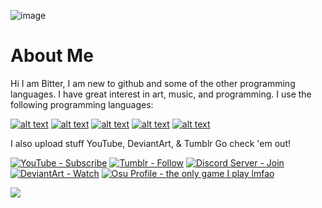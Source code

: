 ![image](https://user-images.githubusercontent.com/97793563/151304188-de9843e5-579c-45fa-b5bc-4e4a6bf11a19.png)
# About Me
Hi I am Bitter, I am new to github and some of the other programming languages. I have great interest in art, music, and programming. I use the following programming languages:

<!--Programming languages-->

[![alt text][1.1]][1]
[![alt text][2.1]][2]
[![alt text][3.1]][3]
[![alt text][4.1]][4]
[![alt text][5.1]][5]

<!--padding-->
[1.1]: https://www.linkpicture.com/q/image_2022-01-27_121527.png (JavaScript)
[2.1]: https://www.linkpicture.com/q/image_2022-01-27_122452.png (Hyper Text Markup Language)
[3.1]: https://www.linkpicture.com/q/image_2022-01-27_123518.png (Cascading Style Sheet)
[4.1]: https://www.linkpicture.com/q/image_2022-01-27_124048.png (C++)
[5.1]: https://www.linkpicture.com/q/image_2022-01-27_130420.png (Python)


 <!-- without> padding-->
[1.2]: https://www.linkpicture.com/q/image_2022-01-27_121527.png (JavaScript)
[2.2]: https://www.linkpicture.com/q/image_2022-01-27_122452.png (Hyper Text Markup Language)
[3.2]: https://www.linkpicture.com/q/image_2022-01-27_123518.png (Cascading Style Sheet)
[4.1]: https://www.linkpicture.com/q/image_2022-01-27_124048.png (C++)
[5.1]: https://www.linkpicture.com/q/image_2022-01-27_130420.png (Python)

<!--links-->

[1]: https://www.javascript.com
[2]: https://www.html.com
[3]: https://www.w3.org/Style/CSS/Overview.en.html
[4]: https://cplusplus.com
[5]: https://www.python.org

I also upload stuff YouTube, DeviantArt, & Tumblr
Go check 'em out! 

[![YouTube - Subscribe](https://img.shields.io/badge/YouTube-Subscribe-ff0000?logo=https%3A%2F%2Fwww.linkpicture.com%2Fq%2Fimage_2022-01-27_132653.png)](https://www.youtube.com/channel/UC9E8-Wx_0-mX20ozNP7RsVA/)
[![Tumblr - Follow](https://img.shields.io/static/v1?label=Tumblr&message=Follow&color=304e6c&logo=https%3A%2F%2Fexternal-content.duckduckgo.com%2Fiu%2F%3Fu%3Dhttps%3A%2F%2Fimages.vexels.com%2Fmedia%2Fusers%2F3%2F137418%2Fisolated%2Fpreview%2Ff95d43a9a4f5e0cd4a0b6e79cc99d190-logo-del-icono-de-tumblr-by-vexels.png%26f%3D1%26nofb%3D1)](https://bittervinylsweet.tumblr.com)
[![Discord Server - Join](https://img.shields.io/static/v1?label=Discord+Server&message=Join&color=738ada&logo=https%3A%2F%2Fd1fdloi71mui9q.cloudfront.net%2FABWsXSleQnwHTkAymi8V_image_2021-12-01_122634.png)](https://discord.gg/52DSPBX7tY)
[![DeviantArt - Watch](https://img.shields.io/badge/DeviantArt-Watch-04cc47?logo=https%3A%2F%2Fd1fdloi71mui9q.cloudfront.net%2FQ6PRcf4OT5GC2ea5Xq65_image_2021-12-01_121907.png)](https://www.deviantart.com/skmewtoyv)
[![Osu Profile - the only game I play lmfao](https://img.shields.io/badge/Osu_Profile-the_only_game_I_play_lmfao-ff66aa?logo=https%3A%2F%2Fd1fdloi71mui9q.cloudfront.net%2FdXCzR6oHSZSDFoZ9cyV8_image_2021-12-01_122200.png)](https://osu.ppy.sh/users/25660274)



![](https://komarev.com/ghpvc/?username=BitterSweet420&color=red)
